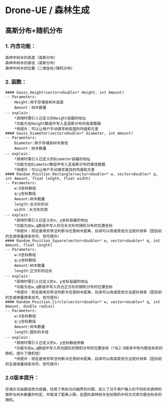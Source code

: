# Drone-UE / 森林生成
## 高斯分布+随机分布
### 1. 内含功能：
    森林中树木的高度（高斯分布）
    森林中树木的直径（高斯分布）
    森林中树木的位置（二维坐标/随机分布）

### 2. 函数：
    #### Gauss_Height(vector<double>* Height, int Amount)
    -- Parameters:
        Height:用于存储各树木高度
        Amount：树木数量
    -- explain：
        *调用时需引入已定义的Height容器的地址
        *功能为在Height数组中写入呈高斯分布的高度数据
        *待提升：可以让用户手动填写树高度的均值和方差
    #### Gauss_Diameter(vector<double>* Diameter, int Amount)
    -- Parameters:
        Diameter:用于存储各树木直径
        Amount：树木数量
    -- explain：
        *调用时需引入已定义的Diameter容器的地址
        *功能为在Diameter数组中写入呈高斯分布的直径数据
        *待提升：可以让用户手动填写直径的均值和方差
    #### Random_Position_Rectangle(vector<double>* w, vector<double>* q, int Amount, float length, float width)
    -- Parameters:
        w:X坐标数组
        q:y坐标数组
        Amount:树木数量
        length:长方形的长
        width：长方形的宽
    -- explain：
        *调用时需引入已定义的x，y坐标容器的地址
        *功能为在w,q数组中写入符合长方形的随机分布的位置坐标
        *待提升：现在是用穷举法判断与任意树木距离，后续可以改成其他方法提升效率（因目前的生成体量效率尚可，但可提升）
    #### Random_Position_Square(vector<double>* w, vector<double>* q, int Amount, float length)
    -- Parameters:
        w:X坐标数组
        q:y坐标数组
        Amount:树木数量
        length:正方形的边长
    -- explain：
        *调用时需引入已定义的x，y坐标容器的地址
        *功能为在w,q数组中写入符合正方形的随机分布的位置坐标
        *待提升：现在是用穷举法判断与任意树木距离，后续可以改成其他方法提升效率（因目前的生成体量效率尚可，但可提升）
    #### Random_Position_Circle(vector<double>* w, vector<double>* q, int Amount, double radius)
    -- Parameters:
        w:X坐标数组
        q:y坐标数组
        Amount:树木数量
        length:圆形的半径
    -- explain：
        *调用时需引入已定义的x，y坐标数组参数
        *功能为在w,q数组中写入符合圆形的随机分布的位置坐标（*在2.0版本中改为极坐标系的随机，提升了随机性）
        *待提升：现在是用穷举法判断与任意树木距离，后续可以改成其他方法提升效率（因目前的生成体量效率尚可，但可提升）
### 2.0版本提升：
    存储方式由数组改为容器，杜绝了角标访问越界的问题，加入了对于用户输入的不同形状森林的面积与树木数量的判定，并取消了距离上限。在圆形森林树木坐标随机中将方式改为极坐标系的随机。            
    